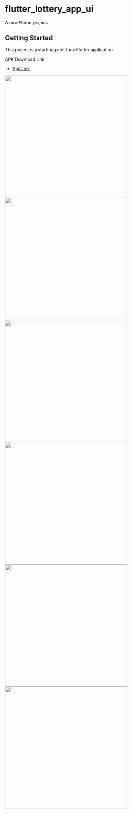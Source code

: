 # flutter_lottery_app_ui

A new Flutter project.

## Getting Started

This project is a starting point for a Flutter application.

APK Download Link

- [Apk Link](https://github.com/JaveedIshaq/flutter_test_app/blob/master/lottery-app-ui.apk?raw=true)

<img src="https://github.com/JaveedIshaq/flutter_test_app/blob/master/screenshot/1-splash.png?raw=true" width="400"> <img src="https://github.com/JaveedIshaq/flutter_test_app/blob/master/screenshot/2-home.png?raw=true" width="400"> <img src="https://github.com/JaveedIshaq/flutter_test_app/blob/master/screenshot/3-choose-numbers.png?raw=true" width="400"> <img src="https://github.com/JaveedIshaq/flutter_test_app/blob/master/screenshot/4-payment.png?raw=true" width="400"> <img src="https://github.com/JaveedIshaq/flutter_test_app/blob/master/screenshot/5-subit.png?raw=true" width="400"> <img src="https://github.com/JaveedIshaq/flutter_test_app/blob/master/screenshot/6-result.png?raw=true" width="400">


